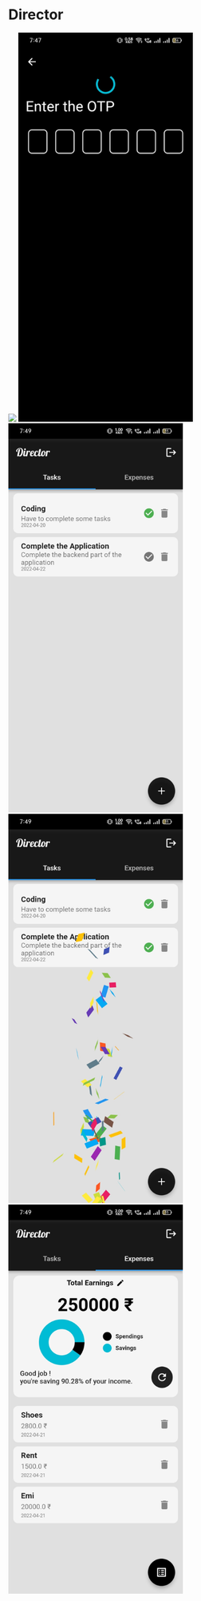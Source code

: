 # Director
 
<img width="350px" src="https://github.com/manangadwal/Director/blob/main/ss/l.jpg?raw=true">
<img width="350px" src="https://github.com/manangadwal/Director/blob/main/ss/2.jpg?raw=true"> 
<img width="350px" src="https://github.com/manangadwal/Director/blob/main/ss/3.jpg?raw=true">
<img width="350px" src="https://github.com/manangadwal/Director/blob/main/ss/4.jpg?raw=true"> 
<img width="350px" src="https://github.com/manangadwal/Director/blob/main/ss/5.jpg?raw=true">
